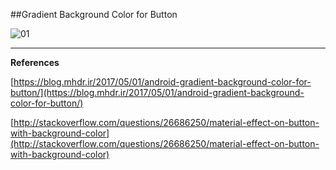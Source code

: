##Gradient Background Color for Button

![01](https://raw.githubusercontent.com/mhdr/AndroidSamples/master/077/images/01.gif  "01")

***

**References**

[https://blog.mhdr.ir/2017/05/01/android-gradient-background-color-for-button/](https://blog.mhdr.ir/2017/05/01/android-gradient-background-color-for-button/) 

[http://stackoverflow.com/questions/26686250/material-effect-on-button-with-background-color](http://stackoverflow.com/questions/26686250/material-effect-on-button-with-background-color) 
